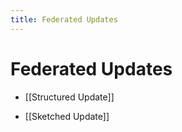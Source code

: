 ```yaml
---
title: Federated Updates
---
```


# Federated Updates
- [[Structured Update]] 

- [[Sketched Update]]
























